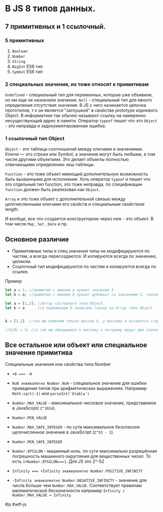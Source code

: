 # В JS 8 типов данных. 
## 7 примитивных и 1 ссылочный.

### 5 примитивных
1. `Boolean`
2. `Number`
3. `String` 
4. `BigInt` ES6 тип
5. `Symbol` ES6 тип

### 2 специальных значения, их тоже относят к примитивам
`Undefined` - специальный тип для переменных, которые уже объявили, но им еще не назначили значение.
`Null` - специальный тип для явного определения отсутствия значения. В JS с него начинается цепочка прототипов, т к он является "заглушкой" в свойстве prototype корневого Object.  В информатике так обычно называют ссылку на намеренно несуществующий адрес в памяти. 
Оператор `typeof` пишет что это `Object` - это неправда и задокументированная ошибка.

### 1 ссылочный тип Object
`Object` - это таблица соотношений между ключами и значениями. Ключи — это строки или Symbol, а значения могут быть любыми, в том числе другими объектами. Это делает объекты полностью отвечающими определению хеш-таблицы.

`Function` - это тоже объект  имеющий дополнительную возможность быть вызванными для исполнения. Хоть оператор `typeof` и пишет что это отдельный  тип function, это тоже неправда, по спецификации `function` должен быть реализован как `Object`.

`Array` и это тоже объект с дополнительной связью между целочисленными ключами его свойств и специальным свойством length.

И вообще, все что создается конструктором через new - это объект. В том числе `Map` , `Set` , `Date` и пр.

## Основное различие 
- Примитивные типы и спец значения типы не модифицируются по частям, а всегда пересоздаются. И копируются всегда по значению, целиком.
- Ссылочный тип модифицируются по частям и копируются всегда по ссылке.

Пример
```javascript
let a = 1; //примитив c именем a хранит значение 5
let b = a; //примитив c именем b хранит дубликат со значением 5, скопированное себе и никак не связанное c a
```

```javascript
let a = [1,2]; //Array составного типа Object.
let b = a  	   //в переменную b записали ссылку на Array типа Object


b = [3,2]  //так мы изменим только массив b, у массива a останется старое значение. Потому что мы создали новый массив через оператор [] 

//b[0] = 3; //а так мы обращаемся к массиву к которому ведут две ссылки a и b. Поэтому при записи туда 3, мы изменим обе переменные
```


## Все остальное или объект или специальное значение примитива
 
Специальные значения или свойства типа Number
- `+0 === -0`

- `NuN эквивалетно Number.NuN` - специальное значение для ошибки приведения типов при арифметических выражениях. Например `Math.sqrt(-1)` или `parseInt('blabla')`

- `Number.MAX_VALUE` - максимальное числовое значение, представимое в JavaScript( `2^1024`).
- `Number.MIN_VALUE`

- `Number.MAX_SAFE_INTEGER` - по сути максимальное безопасное целочисленное значение в JavaScript (`2^53 - 1`).
- `Number.MIN_SAFE_INTEGER`

- `Number.EPSILON` - машинный ноль. по сути максимально разрешённая погрешность  машинного округления для вещественных чисел. То есть `1+Number.EPSILON===1`. Для JS это 2^-52 

- `Infinity === +Infinity эквивалентно Number.POSITIVE_INFINITY`
- `-Infinity эквивалентно Number.NEGATIVE_INFINITY` - значение для числа больше чем `Number.MAX_VALUE`. Соответствует правилам математической бесконечности например `Infinity / Number.MAX_VALUE = Infinity`

#js #wtf-js 